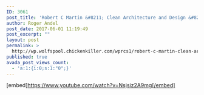 ```yaml
---
ID: 3061
post_title: 'Robert C Martin &#8211; Clean Architecture and Design &#8211; YouTube'
author: Roger Andel
post_date: 2017-06-01 11:19:49
post_excerpt: ""
layout: post
permalink: >
  http://wp.wolfspool.chickenkiller.com/wprcs1/robert-c-martin-clean-architecture-and-design-youtube/
published: true
avada_post_views_count:
  - 'a:1:{i:0;s:1:"0";}'
---
```

[embed]https://www.youtube.com/watch?v=Nsjsiz2A9mg[/embed]